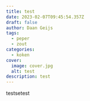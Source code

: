 ```yaml
---
title: test
date: 2023-02-07T09:45:54.357Z
draft: false
author: Daan Geijs
tags:
  - peper
  - zout
categories:
  - koken
cover:
  image: cover.jpg
  alt: test
description: test
---
```

t﻿estsetest